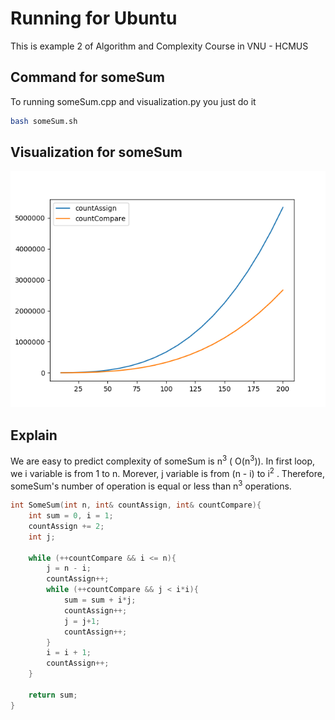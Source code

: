 # Running for Ubuntu

This is example 2 of Algorithm and Complexity Course in VNU - HCMUS

## Command for someSum

To running someSum.cpp and visualization.py you just do it

```bash
bash someSum.sh
```

## Visualization for someSum

![Result](image/someSum.png)

## Explain 

We are easy to predict complexity of someSum is  n<sup>3</sup> ( O(n<sup>3</sup>)). In first loop, we i variable is from 1 to n. Morever, j variable is from (n - i)  to 
i<sup>2</sup> . Therefore, someSum's number of operation is equal or less than n<sup>3</sup> operations.

``` C++
int SomeSum(int n, int& countAssign, int& countCompare){
    int sum = 0, i = 1;
    countAssign += 2;
    int j;

    while (++countCompare && i <= n){
        j = n - i;
        countAssign++;
        while (++countCompare && j < i*i){
            sum = sum + i*j;
            countAssign++;
            j = j+1;
            countAssign++;
        }
        i = i + 1;
        countAssign++;
    }

    return sum;
}
```

